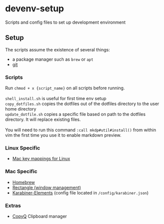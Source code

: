 # devenv-setup
Scripts and config files to set up development environment

## Setup
The scripts assume the existence of several things:
* a package manager such as `brew` or `apt`
* [git](https://git-scm.com/book/en/v2/Getting-Started-Installing-Git)

### Scripts
Run `chmod + x {script_name}` on all scripts before running.<br>   
`shell_install.sh` is useful for first time env setup  
`copy_dotfiles.sh` copies the dotfiles out of the dotfiles directory to the user home directory  
`update_dotfile.sh` copies a specific file based on path to the dotfiles directory. It will replace existing files. 
<br><br>
You will need to run this command `:call mkdp#util#install()` from within vim the first time you use it to enable markdown preview. 


### Linux Specific
*  [Mac key mappings for Linux](https://github.com/rbreaves/kinto) 

### Mac Specific
* [Homebrew](https://brew.sh/)
* [Rectangle (window management)](https://rectangleapp.com/)
* [Karabiner-Elements](https://karabiner-elements.pqrs.org/) (config file located in `/config/karabiner.json`)

### Extras 
* [CopyQ](https://github.com/hluk/CopyQ) Clipboard manager 
